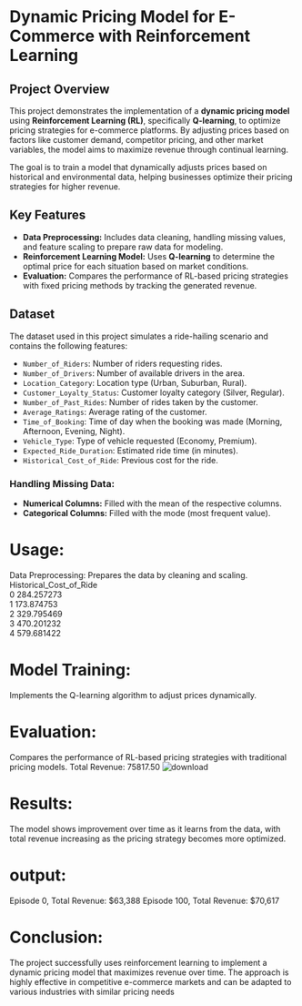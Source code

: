  # Dynamic Pricing Model for E-Commerce with Reinforcement Learning
## Project Overview
This project demonstrates the implementation of a **dynamic pricing model** using **Reinforcement Learning (RL)**, specifically **Q-learning**, to optimize pricing strategies for e-commerce platforms. By adjusting prices based on factors like customer demand, competitor pricing, and other market variables, the model aims to maximize revenue through continual learning.

The goal is to train a model that dynamically adjusts prices based on historical and environmental data, helping businesses optimize their pricing strategies for higher revenue.

## Key Features
- **Data Preprocessing:** Includes data cleaning, handling missing values, and feature scaling to prepare raw data for modeling.
- **Reinforcement Learning Model:** Uses **Q-learning** to determine the optimal price for each situation based on market conditions.
- **Evaluation:** Compares the performance of RL-based pricing strategies with fixed pricing methods by tracking the generated revenue.
 
 
## Dataset
The dataset used in this project simulates a ride-hailing scenario and contains the following features:
- `Number_of_Riders`: Number of riders requesting rides.
- `Number_of_Drivers`: Number of available drivers in the area.
- `Location_Category`: Location type (Urban, Suburban, Rural).
- `Customer_Loyalty_Status`: Customer loyalty category (Silver, Regular).
- `Number_of_Past_Rides`: Number of rides taken by the customer.
- `Average_Ratings`: Average rating of the customer.
- `Time_of_Booking`: Time of day when the booking was made (Morning, Afternoon, Evening, Night).
- `Vehicle_Type`: Type of vehicle requested (Economy, Premium).
- `Expected_Ride_Duration`: Estimated ride time (in minutes).
- `Historical_Cost_of_Ride`: Previous cost for the ride.

### Handling Missing Data:
- **Numerical Columns:** Filled with the mean of the respective columns.
- **Categorical Columns:** Filled with the mode (most frequent value).

# Usage:
Data Preprocessing: Prepares the data by cleaning and scaling.
   Historical_Cost_of_Ride  
0               284.257273  
1               173.874753  
2               329.795469  
3               470.201232  
4               579.681422  
# Model Training:  
Implements the Q-learning algorithm to adjust prices dynamically.
# Evaluation:
Compares the performance of RL-based pricing strategies with traditional pricing models.
Total Revenue: 75817.50
![download](https://github.com/user-attachments/assets/7dbcb05a-99ed-4d29-92e8-69e4345254f3)

# Results:
The model shows improvement over time as it learns from the data, with total revenue increasing as the pricing strategy becomes more optimized. 
# output: 
Episode 0, Total Revenue: $63,388
Episode 100, Total Revenue: $70,617



# Conclusion:
The project successfully uses reinforcement learning to implement a dynamic pricing model that maximizes revenue over time. The approach is highly effective in competitive e-commerce markets and can be adapted to various industries with similar pricing needs

